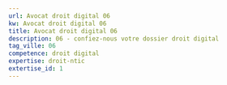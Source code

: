 ```yaml
---
url: Avocat droit digital 06
kw: Avocat droit digital 06
title: Avocat droit digital 06
description: 06 - confiez-nous votre dossier droit digital
tag_ville: 06
competence: droit digital
expertise: droit-ntic
extertise_id: 1
---
```

